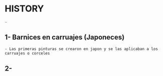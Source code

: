 
# HISTORY

    -


## 1- Barnices en carruajes (Japoneces)

    - Las primeras pinturas se crearon en japon y se las aplicaban a los carruajes o corceles


## 2- 